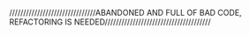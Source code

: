 ///////////////////////////////ABANDONED AND FULL OF BAD CODE, REFACTORING IS NEEDED//////////////////////////////////////
